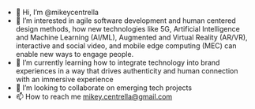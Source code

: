 - 👋 Hi, I’m @mikeycentrella
- 👀 I’m interested in agile software development and human centered design methods, how new technologies like 5G, Artificial Intelligence and Machine Learning (AI/ML), Augmented and Virtual Reality (AR/VR), interactive and social video, and mobile edge computing (MEC) can enable new ways to engage people.
- 🌱 I’m currently learning how to integrate technology into brand experiences in a way that drives authenticity and human connection with an immersive experience
- 💞️ I’m looking to collaborate on emerging tech projects
- 📫 How to reach me mikey.centrella@gmail.com

<!---
mikeycentrella/mikeycentrella is a ✨ special ✨ repository because its `README.md` (this file) appears on your GitHub profile.
You can click the Preview link to take a look at your changes.
--->
